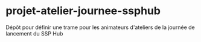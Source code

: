 # projet-atelier-journee-ssphub

Dépôt pour définir une trame pour les animateurs d'ateliers de la journée de lancement du SSP Hub
